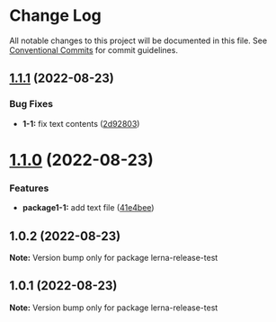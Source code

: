 # Change Log

All notable changes to this project will be documented in this file.
See [Conventional Commits](https://conventionalcommits.org) for commit guidelines.

## [1.1.1](https://github.com/sterashima78/lerna-release-test/compare/v1.1.0...v1.1.1) (2022-08-23)

### Bug Fixes

* **1-1:** fix text contents ([2d92803](https://github.com/sterashima78/lerna-release-test/commit/2d92803522287a28b26a12beb00ae7680b498e88))

# [1.1.0](https://github.com/sterashima78/lerna-release-test/compare/v1.0.2...v1.1.0) (2022-08-23)

### Features

* **package1-1:** add text file ([41e4bee](https://github.com/sterashima78/lerna-release-test/commit/41e4bee56e2531f0bd714376cb400ce4ef6cdaa4))

## 1.0.2 (2022-08-23)

**Note:** Version bump only for package lerna-release-test

## 1.0.1 (2022-08-23)

**Note:** Version bump only for package lerna-release-test
